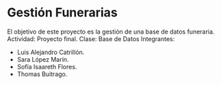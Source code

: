 # Gestión Funerarias

El objetivo de este proyecto es la gestión de una base de datos funeraria. 
Actividad: Proyecto final. 
Clase: Base de Datos 
Integrantes: 
- Luis Alejandro Catrillón.
- Sara López Marín.
- Sofía Isaareth Flores.
- Thomas Buitrago. 
